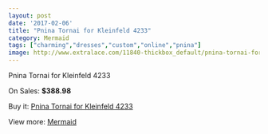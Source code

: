 ```yaml
---
layout: post
date: '2017-02-06'
title: "Pnina Tornai for Kleinfeld 4233"
category: Mermaid
tags: ["charming","dresses","custom","online","pnina"]
image: http://www.extralace.com/11840-thickbox_default/pnina-tornai-for-kleinfeld-4233.jpg
---
```

Pnina Tornai for Kleinfeld 4233

On Sales: **$388.98**
<a href="https://www.extralace.com/mermaid/5570-pnina-tornai-for-kleinfeld-4233.html"><amp-img layout="responsive" width="600" height="600" src="//www.extralace.com/11840-thickbox_default/pnina-tornai-for-kleinfeld-4233.jpg" alt="Pnina Tornai for Kleinfeld 4233 0" /></a>
<a href="https://www.extralace.com/mermaid/5570-pnina-tornai-for-kleinfeld-4233.html"><amp-img layout="responsive" width="600" height="600" src="//www.extralace.com/11843-thickbox_default/pnina-tornai-for-kleinfeld-4233.jpg" alt="Pnina Tornai for Kleinfeld 4233 1" /></a>
<a href="https://www.extralace.com/mermaid/5570-pnina-tornai-for-kleinfeld-4233.html"><amp-img layout="responsive" width="600" height="600" src="//www.extralace.com/11842-thickbox_default/pnina-tornai-for-kleinfeld-4233.jpg" alt="Pnina Tornai for Kleinfeld 4233 2" /></a>
<a href="https://www.extralace.com/mermaid/5570-pnina-tornai-for-kleinfeld-4233.html"><amp-img layout="responsive" width="600" height="600" src="//www.extralace.com/11841-thickbox_default/pnina-tornai-for-kleinfeld-4233.jpg" alt="Pnina Tornai for Kleinfeld 4233 3" /></a>

Buy it: [Pnina Tornai for Kleinfeld 4233](https://www.extralace.com/mermaid/5570-pnina-tornai-for-kleinfeld-4233.html "Pnina Tornai for Kleinfeld 4233")

View more: [Mermaid](https://www.extralace.com/5-mermaid "Mermaid")